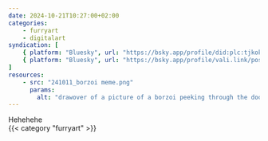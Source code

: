 ```yaml
---
date: 2024-10-21T10:27:00+02:00
categories:
    - furryart
    - digitalart
syndication: [
    { platform: "Bluesky", url: "https://bsky.app/profile/did:plc:tjkokzqdnfzzlaxdjjzzzi5b/post/3l6z3q626vv2o", hidden: true },
    { platform: "Bluesky", url: "https://bsky.app/profile/vali.link/post/3l6z3q626vv2o" }
]
resources:
    - src: "241011_borzoi meme.png"
      params:
        alt: "drawover of a picture of a borzoi peeking through the door"
---
```

Hehehehe<br>
{{< category "furryart" >}}
